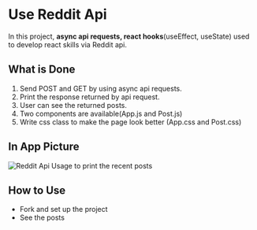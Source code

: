 
# Use Reddit Api
In this project, **async api requests, react hooks**(useEffect, useState) used to develop react skills via Reddit api.

## What is Done
 1. Send POST and GET by using async api requests.  
 2. Print the response returned by api request.  
 3. User can see the returned posts.
 4. Two components are available(App.js and Post.js)
 5. Write css class to make the page look better (App.css and Post.css)

## In App Picture
![Reddit Api Usage to print the recent posts](https://github.com/yssfklc/reddit-app/assets/121329421/bc615aa3-bfeb-45c7-a705-ba53e7254a33)
## How to Use
* Fork and set up the project
* See the posts
